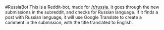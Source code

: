 #RussiaBot
This is a Reddit-bot, made for [/r/russia](https://www.reddit.com/r/russia).
It goes through the new submissions in the subreddit, and checks for Russian language.
If it finds a post with Russian language, it will use Google Translate to create a
comment in the submission, with the title translated to English.